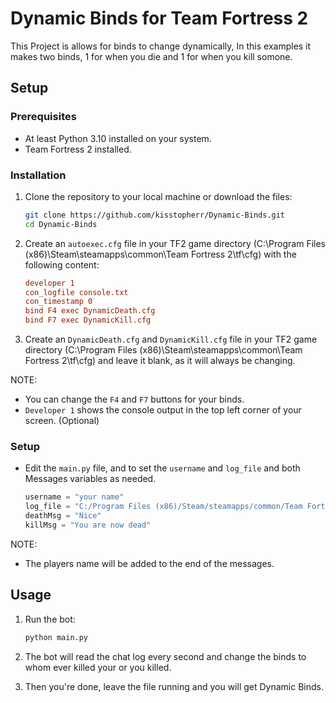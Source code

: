 # Dynamic Binds for Team Fortress 2

This Project is allows for binds to change dynamically, In this examples it makes two binds, 1 for when you die and 1 for when you kill somone. 

## Setup

### Prerequisites

- At least Python 3.10 installed on your system.
- Team Fortress 2 installed.

### Installation

1. Clone the repository to your local machine or download the files:

    ```sh
    git clone https://github.com/kisstopherr/Dynamic-Binds.git
    cd Dynamic-Binds
    ```

2. Create an `autoexec.cfg` file in your TF2 game directory (C:\Program Files (x86)\Steam\steamapps\common\Team Fortress 2\tf\cfg) with the following content:
   
    ```cfg
    developer 1
    con_logfile console.txt
    con_timestamp 0
    bind F4 exec DynamicDeath.cfg
    bind F7 exec DynamicKill.cfg
    ``` 

4. Create an `DynamicDeath.cfg` and `DynamicKill.cfg` file in your TF2 game directory (C:\Program Files (x86)\Steam\steamapps\common\Team Fortress 2\tf\cfg) and leave it blank, as it will always be changing.

NOTE:

- You can change the `F4` and `F7` buttons for your binds.
- `Developer 1` shows the console output in the top left corner of your screen. (Optional)

### Setup

- Edit the `main.py` file, and to set the `username` and `log_file` and both Messages variables as needed.

    ```python
    username = "your name"
    log_file = "C:/Program Files (x86)/Steam/steamapps/common/Team Fortress 2/tf/console_chatlog.txt"
    deathMsg = "Nice"
    killMsg = "You are now dead"
    ```
    
NOTE:

- The players name will be added to the end of the messages.


## Usage

1. Run the bot:

    ```sh
    python main.py
    ```

2. The bot will read the chat log every second and change the binds to whom ever killed your or you killed.

3. Then you're done, leave the file running and you will get Dynamic Binds. 
